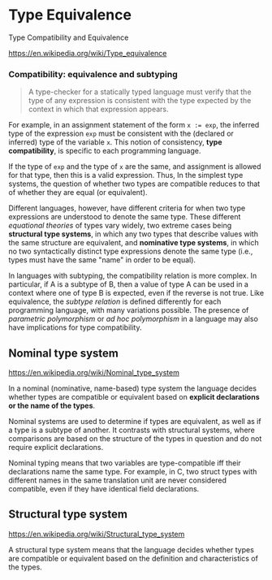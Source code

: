 # Type Equivalence

Type Compatibility and Equivalence

https://en.wikipedia.org/wiki/Type_equivalence


### Compatibility: equivalence and subtyping

> A type-checker for a statically typed language must verify that the type of any expression is consistent with the type expected by the context in which that expression appears.

For example, in an assignment statement of the form `x := exp`, the inferred type of the expression `exp` must be consistent with the (declared or inferred) type of the variable `x`. This notion of consistency, __type compatibility__, is specific to each programming language.

If the type of `exp` and the type of `x` are the same, and assignment is allowed for that type, then this is a valid expression. Thus, 
In the simplest type systems, the question of whether two types are compatible reduces to that of whether they are equal (or equivalent).

Different languages, however, have different criteria for when two type expressions are understood to denote the same type. These different _equational theories_ of types vary widely, two extreme cases being __structural type systems__, in which any two types that describe values with the same structure are equivalent, and __nominative type systems__, in which no two syntactically distinct type expressions denote the same type (i.e., types must have the same "name" in order to be equal).

In languages with subtyping, the compatibility relation is more complex. In particular, if A is a subtype of B, then a value of type A can be used in a context where one of type B is expected, even if the reverse is not true. Like equivalence, the *subtype relation* is defined differently for each programming language, with many variations possible. The presence of _parametric polymorphism_ or _ad hoc polymorphism_ in a language may also have implications for type compatibility.


## Nominal type system

https://en.wikipedia.org/wiki/Nominal_type_system

In a nominal (nominative, name-based) type system the language decides whether types are compatible or equivalent based on __explicit declarations or the name of the types__.

Nominal systems are used to determine if types are equivalent, as well as if a type is a subtype of another. It contrasts with structural systems, where comparisons are based on the structure of the types in question and do not require explicit declarations.

Nominal typing means that two variables are type-compatible iff their declarations name the same type. For example, in C, two struct types with different names in the same translation unit are never considered compatible, even if they have identical field declarations.



## Structural type system

https://en.wikipedia.org/wiki/Structural_type_system

A structural type system means that the language decides whether types are compatible or equivalent based on the definition and characteristics of the types.
